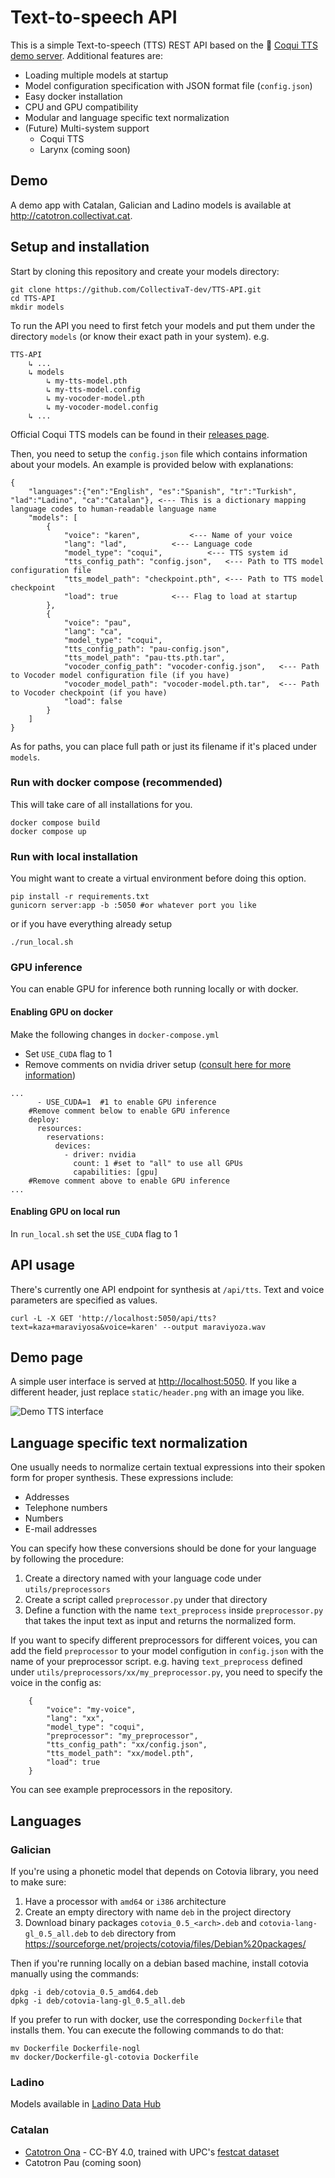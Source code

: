 # Text-to-speech API

This is a simple Text-to-speech (TTS) REST API based on the 🐸 [Coqui TTS demo server](https://github.com/coqui-ai/TTS/tree/dev/TTS/server). Additional features are:

- Loading multiple models at startup
- Model configuration specification with JSON format file (`config.json`)
- Easy docker installation
- CPU and GPU compatibility
- Modular and language specific text normalization 
- (Future) Multi-system support	
	- Coqui TTS
	- Larynx (coming soon)
	
## Demo

A demo app with Catalan, Galician and Ladino models is available at http://catotron.collectivat.cat. 

## Setup and installation

Start by cloning this repository and create your models directory:
```
git clone https://github.com/CollectivaT-dev/TTS-API.git
cd TTS-API
mkdir models
```

To run the API you need to first fetch your models and put them under the directory `models` (or know their exact path in your system). e.g.

```
TTS-API
    ↳ ...
    ↳ models
    	↳ my-tts-model.pth
        ↳ my-tts-model.config
        ↳ my-vocoder-model.pth
        ↳ my-vocoder-model.config
    ↳ ...
```

Official Coqui TTS models can be found in their [releases page](https://github.com/coqui-ai/TTS/releases).

Then, you need to setup the `config.json` file which contains information about your models. An example is provided below with explanations:

```
{
    "languages":{"en":"English", "es":"Spanish", "tr":"Turkish", "lad":"Ladino", "ca":"Catalan"}, <--- This is a dictionary mapping language codes to human-readable language name
    "models": [
        {
            "voice": "karen",			<--- Name of your voice
            "lang": "lad", 			<--- Language code
            "model_type": "coqui",  		<--- TTS system id
            "tts_config_path": "config.json",	<--- Path to TTS model configuration file 
            "tts_model_path": "checkpoint.pth",	<--- Path to TTS model checkpoint 
            "load": true 			<--- Flag to load at startup
        },
        {
            "voice": "pau",
            "lang": "ca",
            "model_type": "coqui",
            "tts_config_path": "pau-config.json",
            "tts_model_path": "pau-tts.pth.tar",
            "vocoder_config_path": "vocoder-config.json",	<--- Path to Vocoder model configuration file (if you have)
            "vocoder_model_path": "vocoder-model.pth.tar",	<--- Path to Vocoder checkpoint (if you have)
            "load": false
        }
    ]
}
```

As for paths, you can place full path or just its filename if it's placed under `models`.

### Run with docker compose (recommended)

This will take care of all installations for you.

```
docker compose build
docker compose up
```

### Run with local installation

You might want to create a virtual environment before doing this option.

```
pip install -r requirements.txt
gunicorn server:app -b :5050 #or whatever port you like
```

or if you have everything already setup
```
./run_local.sh
```

### GPU inference

You can enable GPU for inference both running locally or with docker. 

#### Enabling GPU on docker

Make the following changes in `docker-compose.yml`

- Set `USE_CUDA` flag to 1
- Remove comments on nvidia driver setup ([consult here for more information](https://docs.docker.com/compose/gpu-support/))
```
...
      - USE_CUDA=1  #1 to enable GPU inference
    #Remove comment below to enable GPU inference
    deploy:
      resources:
        reservations:
          devices:
            - driver: nvidia
              count: 1 #set to "all" to use all GPUs
              capabilities: [gpu]
    #Remove comment above to enable GPU inference
...
```

#### Enabling GPU on local run

In `run_local.sh` set the `USE_CUDA` flag to 1

## API usage

There's currently one API endpoint for synthesis at `/api/tts`. Text and voice parameters are specified as values. 

```
curl -L -X GET 'http://localhost:5050/api/tts?text=kaza+maraviyosa&voice=karen' --output maraviyoza.wav
```

## Demo page

A simple user interface is served at [http://localhost:5050](http://localhost:5050). If you like a different header, just replace `static/header.png` with an image you like.

![Demo TTS interface](img/default-demo-page.png)

## Language specific text normalization

One usually needs to normalize certain textual expressions into their spoken form for proper synthesis. These expressions include:

- Addresses
- Telephone numbers
- Numbers
- E-mail addresses 

You can specify how these conversions should be done for your language by following the procedure:

1. Create a directory named with your language code under `utils/preprocessors`
2. Create a script called `preprocessor.py` under that directory
3. Define a function with the name `text_preprocess` inside `preprocessor.py` that takes the input text as input and returns the normalized form.

If you want to specify different preprocessors for different voices, you can add the field `preprocessor` to your model configution in `config.json` with the name of your preprocessor script. e.g. having `text_preprocess` defined under `utils/preprocessors/xx/my_preprocessor.py`, you need to specify the voice in the config as:

```
    {
        "voice": "my-voice",
        "lang": "xx",
        "model_type": "coqui",
        "preprocessor": "my_preprocessor",
        "tts_config_path": "xx/config.json",
        "tts_model_path": "xx/model.pth",
        "load": true
    }
```

You can see example preprocessors in the repository.

## Languages

### Galician

If you're using a phonetic model that depends on Cotovia library, you need to make sure:

1. Have a processor with `amd64` or `i386` architecture
2. Create an empty directory with name `deb` in the project directory
3. Download binary packages `cotovia_0.5_<arch>.deb` and `cotovia-lang-gl_0.5_all.deb` to `deb` directory from https://sourceforge.net/projects/cotovia/files/Debian%20packages/ 

Then if you're running locally on a debian based machine, install cotovia manually using the commands:

```
dpkg -i deb/cotovia_0.5_amd64.deb
dpkg -i deb/cotovia-lang-gl_0.5_all.deb
```

If you prefer to run with docker, use the corresponding `Dockerfile` that installs them. You can execute the following commands to do that:

```
mv Dockerfile Dockerfile-nogl
mv docker/Dockerfile-gl-cotovia Dockerfile
```

### Ladino

Models available in [Ladino Data Hub](https://data.sefarad.com.tr/dataset/tts-training-dataset)

### Catalan

- [Catotron Ona](https://g4e5.c13.e2-2.dev/dataset-share/catotron-ona-fast-speech-v0.2.zip) - CC-BY 4.0, trained with UPC's [festcat dataset](http://festcat.talp.cat/download.php) 
- Catotron Pau (coming soon)
